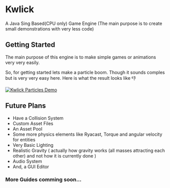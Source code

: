 # Kwlick
A Java Sing Based(CPU only) Game Engine (The main purpose is to create small demonstrations with very less code)


## Getting Started

The main purpose of this engine is to make simple games or animations very very easily.

So, for getting started lets make a particle boom.
Though it sounds comples but is very very easy here.
Here is what the result looks like 👎

[![Kwlick Particles Demo](https://res.cloudinary.com/marcomontalbano/image/upload/v1622711748/video_to_markdown/images/youtube--1ENgz4ZAB1Q-c05b58ac6eb4c4700831b2b3070cd403.jpg)](https://youtu.be/1ENgz4ZAB1Q "Kwlick Particles Demo")

## Future Plans

* Have a Collision System
* Custom Asset Files
* An Asset Pool
* Some more physics elements like Ryacast, Torque and angular velocity for entities
* Very Basic Lighting
* Realistic Gravity ( actually how gravity works (all masses attracting each other) and not how it is currently done )
* Audio System
* And, a GUI Editor

### More Guides comming soon...
